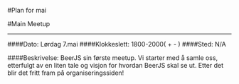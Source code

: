 #Plan for mai

#Main Meetup 

***

####Dato: Lørdag 7.mai
####Klokkeslett: 1800-2000( + - )
####Sted: N/A

####Beskrivelse: BeerJS sin første meetup. Vi starter med å samle oss, etterfulgt av en liten tale og visjon for hvordan BeerJS skal se ut. 
Etter det blir det fritt fram på organiseringssiden!
